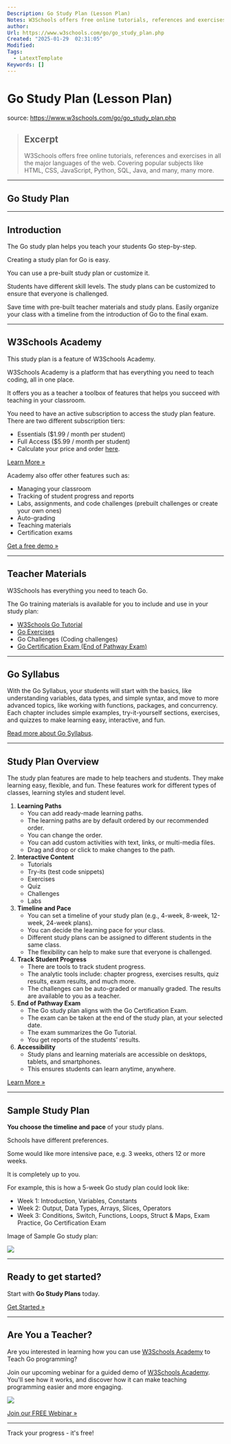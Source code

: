 ```yaml
---
Description: Go Study Plan (Lesson Plan)
Notes: W3Schools offers free online tutorials, references and exercises in all the major languages of the web. Covering popular subjects like HTML, CSS, JavaScript, Python, SQL, Java, and many, many more.
author: 
Url: https://www.w3schools.com/go/go_study_plan.php
Created: "2025-01-29  02:31:05"
Modified: 
Tags:
  - LatextTemplate
Keywords: []
---
```


# Go Study Plan (Lesson Plan)

source: https://www.w3schools.com/go/go_study_plan.php

> ## Excerpt
> W3Schools offers free online tutorials, references and exercises in all the major languages of the web. Covering popular subjects like HTML, CSS, JavaScript, Python, SQL, Java, and many, many more.

---
## Go Study Plan

___

## Introduction

The Go study plan helps you teach your students Go step-by-step.

Creating a study plan for Go is easy.

You can use a pre-built study plan or customize it.

Students have different skill levels. The study plans can be customized to ensure that everyone is challenged.

Save time with pre-built teacher materials and study plans. Easily organize your class with a timeline from the introduction of Go to the final exam.

___

## W3Schools Academy

This study plan is a feature of W3Schools Academy.

W3Schools Academy is a platform that has everything you need to teach coding, all in one place.

It offers you as a teacher a toolbox of features that helps you succeed with teaching in your classroom.

You need to have an active subscription to access the study plan feature. There are two different subscription tiers:

-   Essentials ($1.99 / month per student)
-   Full Access ($5.99 / month per student)
-   Calculate your price and order [here](https://order.w3schools.com/academy/self-service/).

[Learn More »](https://www.w3schools.com/academy/index.php "W3Schools Academy")

Academy also offer other features such as:

-   Managing your classroom
-   Tracking of student progress and reports
-   Labs, assignments, and code challenges (prebuilt challenges or create your own ones)
-   Auto-grading
-   Teaching materials
-   Certification exams

[Get a free demo »](https://webinars.w3schools.com/webinar/w3schools-academy-for-educators-17442 "W3Schools Academy Webinar")

___

## Teacher Materials

W3Schools has everything you need to teach Go.

The Go training materials is available for you to include and use in your study plan:

-   [W3Schools Go Tutorial](https://www.w3schools.com/go/index.php)
-   [Go Exercises](https://www.w3schools.com/go/go_exercises.php)
-   Go Challenges (Coding challenges)
-   [Go Certification Exam (End of Pathway Exam)](https://www.w3schools.com/go/go_exam.php)

___

## Go Syllabus

With the Go Syllabus, your students will start with the basics, like understanding variables, data types, and simple syntax, and move to more advanced topics, like working with functions, packages, and concurrency. Each chapter includes simple examples, try-it-yourself sections, exercises, and quizzes to make learning easy, interactive, and fun.

[Read more about Go Syllabus](https://www.w3schools.com/go/go_syllabus.php "W3Schools Go Syllabus").

___

## Study Plan Overview

The study plan features are made to help teachers and students. They make learning easy, flexible, and fun. These features work for different types of classes, learning styles and student level.

1.  **Learning Paths**
    -   You can add ready-made learning paths.
    -   The learning paths are by default ordered by our recommended order.
    -   You can change the order.
    -   You can add custom activities with text, links, or multi-media files.
    -   Drag and drop or click to make changes to the path.
2.  **Interactive Content**
    -   Tutorials
    -   Try-its (test code snippets)
    -   Exercises
    -   Quiz
    -   Challenges
    -   Labs
3.  **Timeline and Pace**
    -   You can set a timeline of your study plan (e.g., 4-week, 8-week, 12-week, 24-week plans).
    -   You can decide the learning pace for your class.
    -   Different study plans can be assigned to different students in the same class.
    -   The flexibility can help to make sure that everyone is challenged.
4.  **Track Student Progress**
    -   There are tools to track student progress.
    -   The analytic tools include: chapter progress, exercises results, quiz results, exam results, and much more.
    -   The challenges can be auto-graded or manually graded. The results are available to you as a teacher.
5.  **End of Pathway Exam**
    -   The Go study plan aligns with the Go Certification Exam.
    -   The exam can be taken at the end of the study plan, at your selected date.
    -   The exam summarizes the Go Tutorial.
    -   You get reports of the students' results.
6.  **Accessibility**
    -   Study plans and learning materials are accessible on desktops, tablets, and smartphones.
    -   This ensures students can learn anytime, anywhere.

[Learn More »](https://www.w3schools.com/academy/index.php "W3Schools Academy")

___

## Sample Study Plan

**You choose the timeline and pace** of your study plans.

Schools have different preferences.

Some would like more intensive pace, e.g. 3 weeks, others 12 or more weeks.

It is completely up to you.

For example, this is how a 5-week Go study plan could look like:

-   Week 1: Introduction, Variables, Constants
-   Week 2: Output, Data Types, Arrays, Slices, Operators
-   Week 3: Conditions, Switch, Functions, Loops, Struct & Maps, Exam Practice, Go Certification Exam

Image of Sample Go study plan:

[![](https://www.w3schools.com/go/go_study_plan.png)](https://www.w3schools.com/go/go_study_plan.png "Go Study Plan")

___

## Ready to get started?

Start with **Go Study Plans** today.

[Get Started »](https://www.w3schools.com/academy/index.php "W3Schools Academy")

___

## Are You a Teacher?

Are you interested in learning how you can use [W3Schools Academy](https://www.w3schools.com/academy/index.php) to Teach Go programming?

Join our upcoming webinar for a guided demo of [W3Schools Academy](https://www.w3schools.com/academy/index.php). You'll see how it works, and discover how it can make teaching programming easier and more engaging.

[![](https://www.w3schools.com/python/syllabus-webinar.png)](https://webinars.w3schools.com/webinar/w3schools-academy-for-educators-17442)

[Join our FREE Webinar »](https://webinars.w3schools.com/webinar/w3schools-academy-for-educators-17442)

___

Track your progress - it's free!
